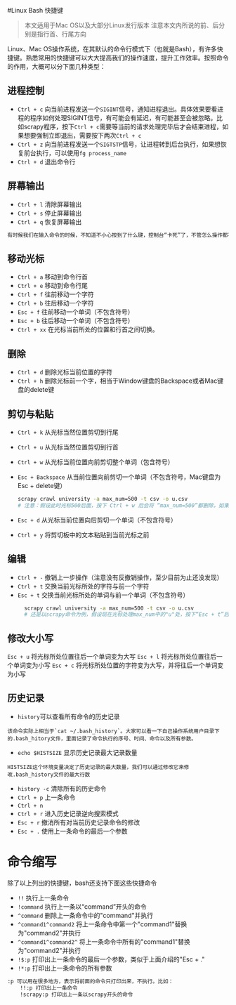 #Linux Bash 快捷键
> 本文适用于Mac OS以及大部分Linux发行版本
> 注意本文内所说的前、后分别是指行首、行尾方向

Linux、Mac OS操作系统，在其默认的命令行模式下（也就是Bash），有许多快捷键。熟悉常用的快捷键可以大大提高我们的操作速度，提升工作效率。按照命令的作用，大概可以分下面几种类型：

## 进程控制
* `Ctrl + c` 向当前进程发送一个`SIGINT`信号，通知进程退出。具体效果要看进程的程序如何处理SIGINT信号，有可能会有延迟，有可能甚至会被忽略。比如scrapy程序，按下`Ctrl + c`需要等当前的请求处理完毕后才会结束进程，如果想要强制立即退出，需要按下两次`Ctrl + c`
* `Ctrl + z` 向当前进程发送一个`SIGTSTP`信号，让进程转到后台执行，如果想恢复前台执行，可以使用`fg process_name`
* `Ctrl + d` 退出命令行

## 屏幕输出
* `Ctrl + l` 清除屏幕输出
* `Ctrl + s` 停止屏幕输出
* `Ctrl + q` 恢复屏幕输出

```js
有时候我们在输入命令的时候，不知道不小心按到了什么键，控制台“卡死”了，不管怎么操作都不动了。其实就是因为误按下了"ctrl + s"键，我们的输入仍然有效，仍然会执行，只是屏幕上没有反馈罢了。
```

## 移动光标
* `Ctrl + a` 移动到命令行首
* `Ctrl + e` 移动到命令行尾
* `Ctrl + f` 往前移动一个字符
* `Ctrl + b` 往后移动一个字符
* `Esc + f` 往前移动一个单词（不包含符号）
* `Esc + b` 往后移动一个单词（不包含符号）
* `Ctrl + xx` 在光标当前所处的位置和行首之间切换。

## 删除
* `Ctrl + d` 删除光标当前位置的字符
* `Ctrl + h` 删除光标前一个字，相当于Window键盘的Backspace或者Mac键盘的delete键

## 剪切与粘贴
* `Ctrl + k` 从光标当然位置剪切到行尾
* `Ctrl + u` 从光标当然位置剪切到行首
* `Ctrl + w` 从光标当前位置向前剪切整个单词（包含符号）
* `Esc + Backspace` 从当前位置向前剪切一个单词（不包含符号，Mac键盘为Esc + delete键）
	```bash
	scrapy crawl university -a max_num=500 -t csv -o u.csv    
	# 注意：假设此时光标500后面，按下 Ctrl + w 后会将 “max_num=500”都删除，如果只想删除到“=”符号之后，则按Esc + BackSpace
	```
	
* `Esc + d` 从光标当前位置向后剪切一个单词（不包含符号）
* `Ctrl + y` 将剪切板中的文本粘贴到当前光标之前

## 编辑
* `Ctrl + -` 撤销上一步操作（注意没有反撤销操作，至少目前为止还没发现）
* `Ctrl + t` 交换当前光标所处的字符与前一个字符
* `Esc + t` 交换当前光标所处的单词与前一个单词（不包含符号）
  ```bash
	scrapy crawl university -a max_num=500 -t csv -o u.csv    
	# 还是以scrapy命令为例，假设现在光标处理max_num中的"u"处，按下“Esc + t”后，max_num就会变成num_max

	```

## 修改大小写
`Esc + u` 将光标所处位置往后一个单词变为大写
`Esc + l` 将光标所处位置往后一个单词变为小写
`Esc + c` 将光标所处位置的字符变为大写，并将往后一个单词变为小写


## 历史记录
* `history`可以查看所有命令的历史记录
```
该命令实际上相当于`cat ~/.bash_history`。大家可以看一下自己操作系统用户目录下的.bash_hitory文件，里面记录了命令执行的序号、时间、命令以及所有参数。
```

* `echo $HISTSIZE` 显示历史记录最大记录数量
```
HISTSIZE这个环境变量决定了历史记录的最大数量，我们可以通过修改它来修改.bash_history文件的最大行数
```
* `history -c` 清除所有的历史命令
* `Ctrl + p` 上一条命令
* `Ctrl + n` 
* `Ctrl + r` 进入历史记录逆向搜索模式
* `Esc + r` 撤消所有对当前历史记录命令的修改
* `Esc + .` 使用上一条命令的最后一个参数

# 命令缩写
除了以上列出的快捷键，bash还支持下面这些快捷命令
* `!!` 执行上一条命令
* `!command` 执行上一条以“command”开头的命令
* `^command` 删除上一条命令中的"command"并执行
* `^command1^command2` 将上一条命令中第一个"command1"替换为"command2"并执行
* `^command1^command2^` 将上一条命令中所有的"command1"替换为"command2"并执行
* `!$:p` 打印出上一条命令的最后一个参数，类似于上面介绍的"Esc + ."
* `!*:p` 打印出上一条命令的所有参数
```bash
:p 可以用在很多地方，表示将前面的命令只打印出来，不执行。比如：
	!!:p 打印出上一条命令
	!scrapy:p 打印出上一条以scrapy开头的命令
```


